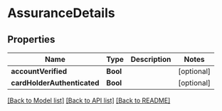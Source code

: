 # AssuranceDetails

## Properties
Name | Type | Description | Notes
------------ | ------------- | ------------- | -------------
**accountVerified** | **Bool** |  | [optional] 
**cardHolderAuthenticated** | **Bool** |  | [optional] 

[[Back to Model list]](../README.md#documentation-for-models) [[Back to API list]](../README.md#documentation-for-api-endpoints) [[Back to README]](../README.md)


